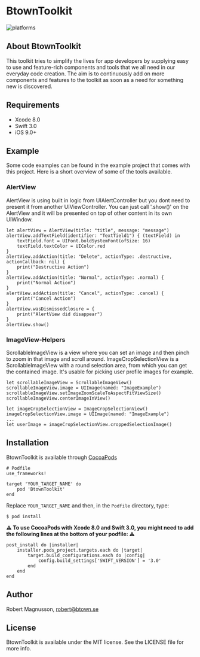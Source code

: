 BtownToolkit
======================================
![platforms](https://img.shields.io/badge/platforms-iOS-333333.svg)

## About BtownToolkit
This toolkit tries to simplify the lives for app developers by supplying easy to use and feature-rich components and tools that we all need in our everyday code creation. The aim is to continuously add on more components and features to the toolkit as soon as a need for something new is discovered.

## Requirements
* Xcode 8.0
* Swift 3.0
* iOS 9.0+

## Example
Some code examples can be found in the example project that comes with this project. Here is a short overview of some of the tools available.

### AlertView
AlertView is using built in logic from UIAlertController but you dont need to present it from another UIViewController. You can just call '.show()' on the AlertView and it will be presented on top of other content in its own UIWindow.
```
let alertView = AlertView(title: "title", message: "message")
alertView.addTextField(identifier: "TextTield1") { (textField) in
    textField.font = UIFont.boldSystemFont(ofSize: 16)
    textField.textColor = UIColor.red
}
alertView.addAction(title: "Delete", actionType: .destructive, actionCallback: nil) {
    print("Destructive Action")
}
alertView.addAction(title: "Normal", actionType: .normal) {
    print("Normal Action")
}
alertView.addAction(title: "Cancel", actionType: .cancel) {
    print("Cancel Action")
}
alertView.wasDismissedClosure = {
    print("AlertView did disappear")
}
alertView.show()
```

### ImageView-Helpers
ScrollableImageView is a view where you can set an image and then pinch to zoom in that image and scroll around.
ImageCropSelectionView is a ScrollableImageView with a round selection area, from which you can get the contained image. It's usable for picking user profile images for example. 
```
let scrollableImageView = ScrollableImageView()
scrollableImageView.image = UIImage(named: "ImageExample")
scrollableImageView.setImageZoomScaleToAspectFitViewSize()
scrollableImageView.centerImageInView()

let imageCropSelectionView = ImageCropSelectionView()
imageCropSelectionView.image = UIImage(named: "ImageExample")
...
let userImage = imageCropSelectionView.croppedSelectionImage()
```

## Installation
BtownToolkit is available through [CocoaPods](https://guides.cocoapods.org/using/using-cocoapods.html)

```
# Podfile
use_frameworks!

target 'YOUR_TARGET_NAME' do
    pod 'BtownToolkit'
end
```
Replace `YOUR_TARGET_NAME` and then, in the `Podfile` directory, type:
```
$ pod install
```
**:warning: To use CocoaPods with Xcode 8.0 and Swift 3.0, you might need to add the following lines at the bottom of your podfile: :warning:**
```
post_install do |installer|
    installer.pods_project.targets.each do |target|
        target.build_configurations.each do |config|
            config.build_settings['SWIFT_VERSION'] = '3.0'
        end
    end
end
```

## Author

Robert Magnusson, robert@btown.se

## License

BtownToolkit is available under the MIT license. See the LICENSE file for more info.
